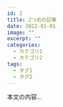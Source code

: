 ```yaml
---
id: 2
title: 2つめの記事
date: 2022-01-01
image: ""
excerpt: ""
categories:
  - カテゴリ1
  - カテゴリ2
tags:
  - タグ1
  - タグ2
---
```


本文の内容...
